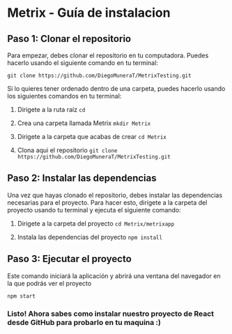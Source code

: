 # Metrix - Guía de instalacion

## Paso 1: Clonar el repositorio

Para empezar, debes clonar el repositorio en tu computadora. Puedes hacerlo usando el siguiente comando en tu terminal:

`git clone https://github.com/DiegoMuneraT/MetrixTesting.git`

Si lo quieres tener ordenado dentro de una carpeta, puedes hacerlo usando los siguientes comandos en tu terminal:

1. Dirigete a la ruta raíz
`cd`

2. Crea una carpeta llamada Metrix
`mkdir Metrix`

3. Dirigete a la carpeta que acabas de crear
`cd Metrix`

4. Clona aqui el repositorio
`git clone https://github.com/DiegoMuneraT/MetrixTesting.git`

## Paso 2: Instalar las dependencias

Una vez que hayas clonado el repositorio, debes instalar las dependencias necesarias para el proyecto. Para hacer esto, dirígete a la carpeta del proyecto usando tu terminal y ejecuta el siguiente comando:

1. Dirigete a la carpeta del proyecto
`cd Metrix/metrixapp`

2. Instala las dependencias del proyecto
`npm install`

## Paso 3: Ejecutar el proyecto

Este comando iniciará la aplicación y abrirá una ventana del navegador en la que podrás ver el proyecto

`npm start`

### Listo! Ahora sabes como instalar nuestro proyecto de React desde GitHub para probarlo en tu maquina :)




